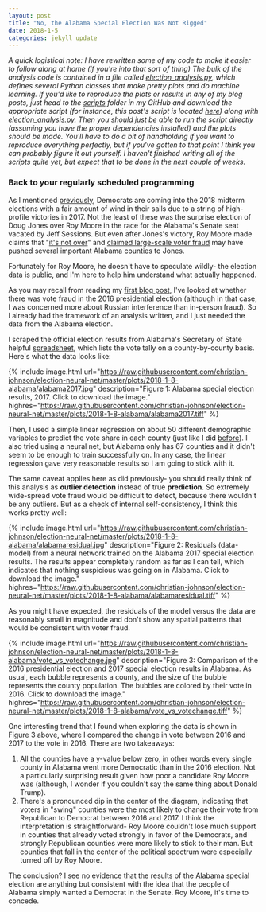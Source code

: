 ```yaml
---
layout: post
title: "No, the Alabama Special Election Was Not Rigged"
date: 2018-1-5
categories: jekyll update
---
```


*A quick logistical note: I have rewritten some of my code to make it easier to follow along at home (if you're into that sort of thing)*
*The bulk of the analysis code is contained in a file called [election_analysis.py](https://github.com/christian-johnson/election-neural-net/blob/master/election_analysis.py), which defines several Python classes that make pretty plots and do machine learning.*
*If you'd like to reproduce the plots or results in any of my blog posts, just head to the [scripts](https://github.com/christian-johnson/election-neural-net/tree/master/scripts) folder in my GitHub and download the appropriate script (for instance, this post's script is located [here](https://github.com/christian-johnson/election-neural-net/blob/master/scripts/2018-01-05-alabama.py)) along with [election_analysis.py](https://github.com/christian-johnson/election-neural-net/blob/master/election_analysis.py).*
*Then you should just be able to run the script directly (assuming you have the proper dependencies installed) and the plots should be made.*
*You'll have to do a bit of handholding if you want to reproduce everything perfectly, but if you've gotten to that point I think you can probably figure it out yourself.*
*I haven't finished writing all of the scripts quite yet, but expect that to be done in the next couple of weeks.*

### Back to your regularly scheduled programming
As I mentioned [previously](https://christian-johnson.github.io/california25), Democrats are coming into the 2018 midterm elections with a fair amount of wind in their sails due to a string of high-profile victories in 2017.
Not the least of these was the surprise election of Doug Jones over Roy Moore in the race for the Alabama's Senate seat vacated by Jeff Sessions.
But even after Jones's victory, Roy Moore made claims that "[it's not over](https://www.nytimes.com/2017/12/13/us/politics/roy-moore-speech-transcript.html)" and [claimed large-scale voter fraud](https://www.nytimes.com/2017/12/28/us/politics/roy-moore-block-election.html) may have pushed several important Alabama counties to Jones.

Fortunately for Roy Moore, he doesn't have to speculate wildly- the election data is public, and I'm here to help him understand what actually happened.

As you may recall from reading my [first blog post](https://christian-johnson.github.io/Election-Neural-Net), I've looked at whether there was vote fraud in the 2016 presidential election (although in that case, I was concerned more about Russian interference than in-person fraud).
So I already had the framework of an analysis written, and I just needed the data from the Alabama election.

I scraped the official election results from Alabama's Secretary of State helpful [spreadsheet](http://sos.alabama.gov/sites/default/files/voter-pdfs/2017%20Official%20General%20Election%20Results%20without%20Write-In%20Appendix%20-%202017-12-28.pdf), which lists the vote tally on a county-by-county basis.
Here's what the data looks like:

{% include image.html url="https://raw.githubusercontent.com/christian-johnson/election-neural-net/master/plots/2018-1-8-alabama/alabama2017.jpg" description="Figure 1: Alabama special election results, 2017. Click to download the image." highres="https://raw.githubusercontent.com/christian-johnson/election-neural-net/master/plots/2018-1-8-alabama/alabama2017.tiff" %}

Then, I used a simple linear regression on about 50 different demographic variables to predict the vote share in each county (just like I did [before](https://christian-johnson.github.io/Election-Neural-Net)).
I also tried using a neural net, but Alabama only has 67 counties and it didn't seem to be enough to train successfully on.
In any case, the linear regression gave very reasonable results so I am going to stick with it.

The same caveat applies here as did previously- you should really think of this analysis as **outlier detection** instead of true **prediction**.
So extremely wide-spread vote fraud would be difficult to detect, because there wouldn't be any outliers.
But as a check of internal self-consistency, I think this works pretty well:

{% include image.html url="https://raw.githubusercontent.com/christian-johnson/election-neural-net/master/plots/2018-1-8-alabama/alabamaresidual.jpg" description="Figure 2: Residuals (data-model) from a neural network trained on the Alabama 2017 special election results. The results appear completely random as far as I can tell, which indicates that nothing suspicious was going on in Alabama. Click to download the image." highres="https://raw.githubusercontent.com/christian-johnson/election-neural-net/master/plots/2018-1-8-alabama/alabamaresidual.tiff" %}

As you might have expected, the residuals of the model versus the data are reasonably small in magnitude and don't show any spatial patterns that would be consistent with voter fraud.

{% include image.html url="https://raw.githubusercontent.com/christian-johnson/election-neural-net/master/plots/2018-1-8-alabama/vote_vs_votechange.jpg" description="Figure 3: Comparison of the 2016 presidential election and 2017 special election results in Alabama. As usual, each bubble represents a county, and the size of the bubble represents the county population. The bubbles are colored by their vote in 2016. Click to download the image." highres="https://raw.githubusercontent.com/christian-johnson/election-neural-net/master/plots/2018-1-8-alabama/vote_vs_votechange.tiff" %}

One interesting trend that I found when exploring the data is shown in Figure 3 above, where I compared the change in vote between 2016 and 2017 to the vote in 2016.
There are two takeaways:
1. All the counties have a y-value below zero, in other words every single county in Alabama went more Democratic than in the 2016 election.
Not a particularly surprising result given how poor a candidate Roy Moore was (although, I wonder if you couldn't say the same thing about Donald Trump).
2. There's a pronounced dip in the center of the diagram, indicating that voters in "swing" counties were the most likely to change their vote from Republican to Democrat between 2016 and 2017.
I think the interpretation is straightforward- Roy Moore couldn't lose much support in counties that already voted strongly in favor of the Democrats, and strongly Republican counties were more likely to stick to their man.
But counties that fall in the center of the political spectrum were especially turned off by Roy Moore.

The conclusion?
I see no evidence that the results of the Alabama special election are anything but consistent with the idea that the people of Alabama simply wanted a Democrat in the Senate.
Roy Moore, it's time to concede.
